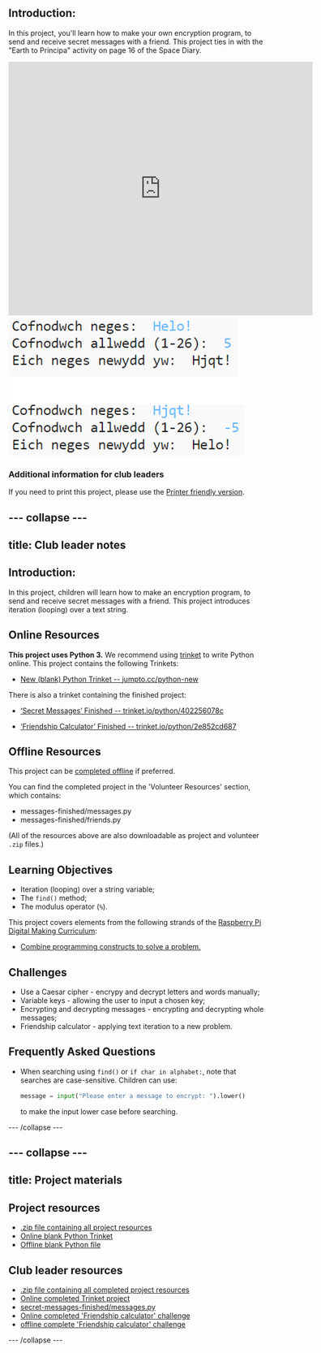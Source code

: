 ## Introduction:

In this project, you'll learn how to make your own encryption program, to send and receive secret messages with a friend. This project ties in with the "Earth to Principa" activity on page 16 of the Space Diary.

<div class="trinket">
  <iframe src="https://trinket.io/embed/python/402256078c?outputOnly=true&start=result" width="600" height="500" frameborder="0" marginwidth="0" marginheight="0" allowfullscreen>
  </iframe>
  <img src="images/messages-finished.png">
</div>

### Additional information for club leaders

If you need to print this project, please use the [Printer friendly version](https://projects.raspberrypi.org/en/projects/secret-messages/print).

## \--- collapse \---

## title: Club leader notes

## Introduction:

In this project, children will learn how to make an encryption program, to send and receive secret messages with a friend. This project introduces iteration (looping) over a text string.

## Online Resources

**This project uses Python 3.** We recommend using [trinket](https://trinket.io/) to write Python online. This project contains the following Trinkets:

* [New (blank) Python Trinket -- jumpto.cc/python-new](http://jumpto.cc/python-new)

There is also a trinket containing the finished project:

* [‘Secret Messages’ Finished -- trinket.io/python/402256078c](https://trinket.io/python/402256078c)

* [‘Friendship Calculator’ Finished -- trinket.io/python/2e852cd687](https://trinket.io/python/2e852cd687)

## Offline Resources

This project can be [completed offline](https://www.codeclubprojects.org/en-GB/resources/python-working-offline/) if preferred.

You can find the completed project in the 'Volunteer Resources' section, which contains:

* messages-finished/messages.py
* messages-finished/friends.py

(All of the resources above are also downloadable as project and volunteer `.zip` files.)

## Learning Objectives

* Iteration (looping) over a string variable;
* The `find()` method;
* The modulus operator (`%`).

This project covers elements from the following strands of the [Raspberry Pi Digital Making Curriculum](http://rpf.io/curriculum):

* [Combine programming constructs to solve a problem.](https://www.raspberrypi.org/curriculum/programming/builder)

## Challenges

* Use a Caesar cipher - encrypy and decrypt letters and words manually;
* Variable keys - allowing the user to input a chosen key;
* Encrypting and decrypting messages - encrypting and decrypting whole messages;
* Friendship calculator - applying text iteration to a new problem.

## Frequently Asked Questions

* When searching using `find()` or `if char in alphabet:`, note that searches are case-sensitive. Children can use:
    
    ```python
    message = input("Please enter a message to encrypt: ").lower()
    ```
    
    to make the input lower case before searching.

\--- /collapse \---

## \--- collapse \---

## title: Project materials

## Project resources

* [.zip file containing all project resources](resources/secret-messages-project-resources.zip)
* [Online blank Python Trinket](http://jumpto.cc/python-new)
* [Offline blank Python file](resources/new-new.py)

## Club leader resources

* [.zip file containing all completed project resources](resources/secret-messages-volunteer-resources.zip)
* [Online completed Trinket project](https://trinket.io/python/402256078c)
* [secret-messages-finished/messages.py](resources/secret-messages-finished-messages.py)
* [Online completed 'Friendship calculator' challenge](https://trinket.io/python/2e852cd687)
* [offline complete 'Friendship calculator' challenge](resources/friendship-calculator-finished-friends.py)

\--- /collapse \---